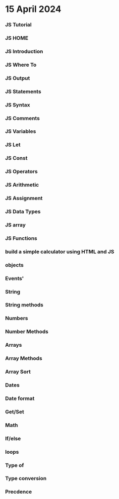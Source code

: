 # 15 April 2024
 ### JS Tutorial
 ### JS HOME
 ### JS Introduction
 ### JS Where To
 ### JS Output
 ### JS Statements
 ### JS Syntax
 ### JS Comments
 ### JS Variables
 ### JS Let
 ### JS Const
 ### JS Operators
 ### JS Arithmetic
 ### JS Assignment
 ### JS Data Types
 ### JS array
 ### JS Functions
 ### build a simple calculator using HTML and JS
 ### objects
 ### Events'
 ### String
 ### String methods
 ### Numbers
 ### Number Methods
 ### Arrays
 ### Array Methods
 ### Array Sort
 ### Dates
 ### Date format
 ### Get/Set
 ### Math
 ### If/else
 ### loops
 ### Type of
 ### Type conversion
 ### Precdence
 

